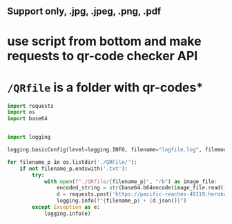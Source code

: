 
## Support only, .jpg, .jpeg, .png, .pdf

# use script from bottom and make requests to  qr-code checker API
# `/QRfile` is a folder with qr-codes* 
```python
import requests
import os
import base64


import logging

logging.basicConfig(level=logging.INFO, filename="logfile.log", filemode="a+", format="%(asctime)-15s %(levelname)-8s %(message)s")

for filename_p in os.listdir('./QRFile/'):
    if not filename_p.endswith('.txt'):
        try:
            with open(f"./QRfile/{filename_p}", "rb") as image_file:
                encoded_string = str(base64.b64encode(image_file.read()))[2:-1]
                d = requests.post('https://pacific-reaches-49119.herokuapp.com/api/v1/base64', json={'base64': encoded_string}, verify=False)
                logging.info(f"{filename_p} + {d.json()}")
        except Exception as e:
            logging.info(e)
```

